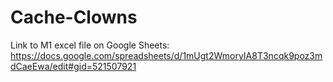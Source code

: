 # Cache-Clowns
Link to M1 excel file on Google Sheets:
https://docs.google.com/spreadsheets/d/1mUgt2WmoryIA8T3ncqk9poz3mdCaeEwa/edit#gid=521507921
